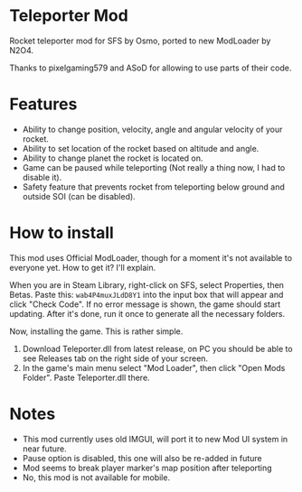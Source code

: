 # Teleporter Mod
Rocket teleporter mod for SFS by Osmo, ported to new ModLoader by N2O4.

Thanks to pixelgaming579 and ASoD for allowing to use parts of their code.
# Features
- Ability to change position, velocity, angle and angular velocity of your rocket.
- Ability to set location of the rocket based on altitude and angle.
- Ability to change planet the rocket is located on.
- Game can be paused while teleporting (Not really a thing now, I had to disable it).
- Safety feature that prevents rocket from teleporting below ground and outside SOI (can be disabled).
# How to install
This mod uses Official ModLoader, though for a moment it's not available to everyone yet. How to get it? I'll explain.

When you are in Steam Library, right-click on SFS, select Properties, then Betas. Paste this: `wab4P4muxJLdD8Y1` into the input box that will appear and click "Check Code". If no error message is shown, the game should start updating. After it's done, run it once to generate all the necessary folders.

Now, installing the game. This is rather simple.
1. Download Teleporter.dll from latest release, on PC you should be able to see Releases tab on the right side of your screen.
2. In the game's main menu select "Mod Loader", then click "Open Mods Folder". Paste Teleporter.dll there.

# Notes
- This mod currently uses old IMGUI, will port it to new Mod UI system in near future.
- Pause option is disabled, this one will also be re-added in future
- Mod seems to break player marker's map position after teleporting
- No, this mod is not available for mobile.
